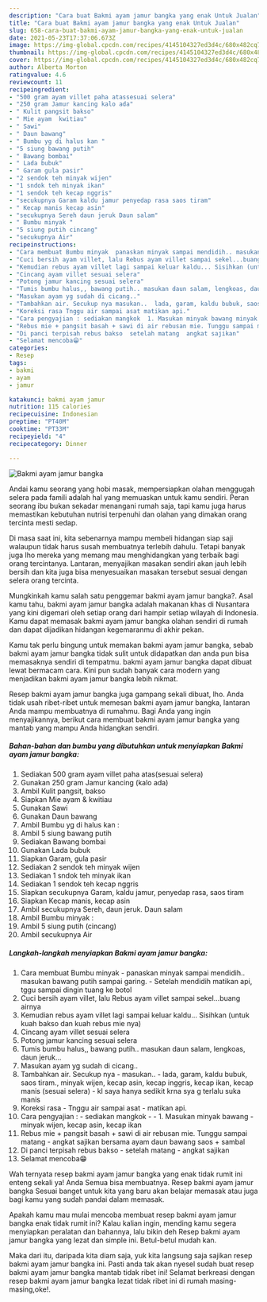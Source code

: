 ```yaml
---
description: "Cara buat Bakmi ayam jamur bangka yang enak Untuk Jualan"
title: "Cara buat Bakmi ayam jamur bangka yang enak Untuk Jualan"
slug: 658-cara-buat-bakmi-ayam-jamur-bangka-yang-enak-untuk-jualan
date: 2021-05-23T17:37:06.673Z
image: https://img-global.cpcdn.com/recipes/4145104327ed3d4c/680x482cq70/bakmi-ayam-jamur-bangka-foto-resep-utama.jpg
thumbnail: https://img-global.cpcdn.com/recipes/4145104327ed3d4c/680x482cq70/bakmi-ayam-jamur-bangka-foto-resep-utama.jpg
cover: https://img-global.cpcdn.com/recipes/4145104327ed3d4c/680x482cq70/bakmi-ayam-jamur-bangka-foto-resep-utama.jpg
author: Alberta Morton
ratingvalue: 4.6
reviewcount: 11
recipeingredient:
- "500 gram ayam villet paha atassesuai selera"
- "250 gram Jamur kancing kalo ada"
- " Kulit pangsit bakso"
- " Mie ayam  kwitiau"
- " Sawi"
- " Daun bawang"
- " Bumbu yg di halus kan "
- "5 siung bawang putih"
- " Bawang bombai"
- " Lada bubuk"
- " Garam gula pasir"
- "2 sendok teh minyak wijen"
- "1 sndok teh minyak ikan"
- "1 sendok teh kecap nggris"
- "secukupnya Garam kaldu jamur penyedap rasa saos tiram"
- " Kecap manis kecap asin"
- "secukupnya Sereh daun jeruk Daun salam"
- " Bumbu minyak "
- "5 siung putih cincang"
- "secukupnya Air"
recipeinstructions:
- "Cara membuat Bumbu minyak  panaskan minyak sampai mendidih.. masukan bawang putih sampai garing.  Setelah mendidih matikan api, tggu sampai dingin tuang ke botol"
- "Cuci bersih ayam villet, lalu Rebus ayam villet sampai sekel...buang airnya"
- "Kemudian rebus ayam villet lagi sampai keluar kaldu... Sisihkan (untuk kuah bakso dan kuah rebus mie nya)"
- "Cincang ayam villet sesuai selera"
- "Potong jamur kancing sesuai selera"
- "Tumis bumbu halus,, bawang putih.. masukan daun salam, lengkoas, daun jeruk..."
- "Masukan ayam yg sudah di cicang.."
- "Tambahkan air. Secukup nya masukan..  lada, garam, kaldu bubuk, saos tiram., minyak wijen, kecap asin, kecap inggris, kecap ikan, kecap manis (sesuai selera) kl saya hanya sedikit krna sya g terlalu suka manis"
- "Koreksi rasa Tnggu air sampai asat matikan api."
- "Cara pengyajian : sediakan mangkok  1. Masukan minyak bawang minyak wijen, kecap asin, kecap ikan"
- "Rebus mie + pangsit basah + sawi di air rebusan mie. Tunggu sampai matang  angkat sajikan bersama ayam daun bawang saos + sambal"
- "Di panci terpisah rebus bakso  setelah matang  angkat sajikan"
- "Selamat mencoba😁"
categories:
- Resep
tags:
- bakmi
- ayam
- jamur

katakunci: bakmi ayam jamur 
nutrition: 115 calories
recipecuisine: Indonesian
preptime: "PT40M"
cooktime: "PT33M"
recipeyield: "4"
recipecategory: Dinner

---
```



![Bakmi ayam jamur bangka](https://img-global.cpcdn.com/recipes/4145104327ed3d4c/680x482cq70/bakmi-ayam-jamur-bangka-foto-resep-utama.jpg)

Andai kamu seorang yang hobi masak, mempersiapkan olahan menggugah selera pada famili adalah hal yang memuaskan untuk kamu sendiri. Peran seorang ibu bukan sekadar menangani rumah saja, tapi kamu juga harus memastikan kebutuhan nutrisi terpenuhi dan olahan yang dimakan orang tercinta mesti sedap.

Di masa  saat ini, kita sebenarnya mampu membeli hidangan siap saji walaupun tidak harus susah membuatnya terlebih dahulu. Tetapi banyak juga lho mereka yang memang mau menghidangkan yang terbaik bagi orang tercintanya. Lantaran, menyajikan masakan sendiri akan jauh lebih bersih dan kita juga bisa menyesuaikan masakan tersebut sesuai dengan selera orang tercinta. 



Mungkinkah kamu salah satu penggemar bakmi ayam jamur bangka?. Asal kamu tahu, bakmi ayam jamur bangka adalah makanan khas di Nusantara yang kini digemari oleh setiap orang dari hampir setiap wilayah di Indonesia. Kamu dapat memasak bakmi ayam jamur bangka olahan sendiri di rumah dan dapat dijadikan hidangan kegemaranmu di akhir pekan.

Kamu tak perlu bingung untuk memakan bakmi ayam jamur bangka, sebab bakmi ayam jamur bangka tidak sulit untuk didapatkan dan anda pun bisa memasaknya sendiri di tempatmu. bakmi ayam jamur bangka dapat dibuat lewat bermacam cara. Kini pun sudah banyak cara modern yang menjadikan bakmi ayam jamur bangka lebih nikmat.

Resep bakmi ayam jamur bangka juga gampang sekali dibuat, lho. Anda tidak usah ribet-ribet untuk memesan bakmi ayam jamur bangka, lantaran Anda mampu membuatnya di rumahmu. Bagi Anda yang ingin menyajikannya, berikut cara membuat bakmi ayam jamur bangka yang mantab yang mampu Anda hidangkan sendiri.

<!--inarticleads1-->

##### Bahan-bahan dan bumbu yang dibutuhkan untuk menyiapkan Bakmi ayam jamur bangka:

1. Sediakan 500 gram ayam villet paha atas(sesuai selera)
1. Gunakan 250 gram Jamur kancing (kalo ada)
1. Ambil  Kulit pangsit, bakso
1. Siapkan  Mie ayam &amp; kwitiau
1. Gunakan  Sawi
1. Gunakan  Daun bawang
1. Ambil  Bumbu yg di halus kan :
1. Ambil 5 siung bawang putih
1. Sediakan  Bawang bombai
1. Gunakan  Lada bubuk
1. Siapkan  Garam, gula pasir
1. Sediakan 2 sendok teh minyak wijen
1. Sediakan 1 sndok teh minyak ikan
1. Sediakan 1 sendok teh kecap nggris
1. Siapkan secukupnya Garam, kaldu jamur, penyedap rasa, saos tiram
1. Siapkan  Kecap manis, kecap asin
1. Ambil secukupnya Sereh, daun jeruk. Daun salam
1. Ambil  Bumbu minyak :
1. Ambil 5 siung putih (cincang)
1. Ambil secukupnya Air




<!--inarticleads2-->

##### Langkah-langkah menyiapkan Bakmi ayam jamur bangka:

1. Cara membuat Bumbu minyak  - panaskan minyak sampai mendidih.. masukan bawang putih sampai garing.  - Setelah mendidih matikan api, tggu sampai dingin tuang ke botol
1. Cuci bersih ayam villet, lalu Rebus ayam villet sampai sekel...buang airnya
1. Kemudian rebus ayam villet lagi sampai keluar kaldu... Sisihkan (untuk kuah bakso dan kuah rebus mie nya)
1. Cincang ayam villet sesuai selera
1. Potong jamur kancing sesuai selera
1. Tumis bumbu halus,, bawang putih.. masukan daun salam, lengkoas, daun jeruk...
1. Masukan ayam yg sudah di cicang..
1. Tambahkan air. Secukup nya - masukan..  - lada, garam, kaldu bubuk, saos tiram., minyak wijen, kecap asin, kecap inggris, kecap ikan, kecap manis (sesuai selera) - kl saya hanya sedikit krna sya g terlalu suka manis
1. Koreksi rasa - Tnggu air sampai asat - matikan api.
1. Cara pengyajian : - sediakan mangkok -  - 1. Masukan minyak bawang - minyak wijen, kecap asin, kecap ikan
1. Rebus mie + pangsit basah + sawi di air rebusan mie. Tunggu sampai matang  - angkat sajikan bersama ayam daun bawang saos + sambal
1. Di panci terpisah rebus bakso  - setelah matang  - angkat sajikan
1. Selamat mencoba😁




Wah ternyata resep bakmi ayam jamur bangka yang enak tidak rumit ini enteng sekali ya! Anda Semua bisa membuatnya. Resep bakmi ayam jamur bangka Sesuai banget untuk kita yang baru akan belajar memasak atau juga bagi kamu yang sudah pandai dalam memasak.

Apakah kamu mau mulai mencoba membuat resep bakmi ayam jamur bangka enak tidak rumit ini? Kalau kalian ingin, mending kamu segera menyiapkan peralatan dan bahannya, lalu bikin deh Resep bakmi ayam jamur bangka yang lezat dan simple ini. Betul-betul mudah kan. 

Maka dari itu, daripada kita diam saja, yuk kita langsung saja sajikan resep bakmi ayam jamur bangka ini. Pasti anda tak akan nyesel sudah buat resep bakmi ayam jamur bangka mantab tidak ribet ini! Selamat berkreasi dengan resep bakmi ayam jamur bangka lezat tidak ribet ini di rumah masing-masing,oke!.

